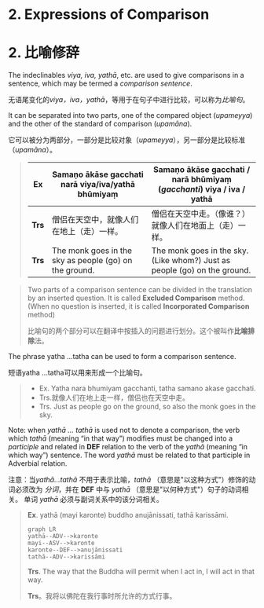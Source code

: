 # 2. Expressions of Comparison
# 2. 比喻修辞
The indeclinables *viya, iva, yathā*, etc. are used to give comparisons in a sentence, which may be termed a *comparison sentence*.

无语尾变化的*viya，iva，yathā*，等用于在句子中进行比较，可以称为*比喻句*。

It can be separated into two parts, one of the compared object (*upameyya*) and the other of the standard of comparison (*upamāna*).

它可以被分为两部分，一部分是比较对象（*upameyya*），另一部分是比较标准（*upamāna*）。

>|**Ex**|Samaṇo ākāse gacchati narā viya/iva/yathā bhūmiyaṃ|Samaṇo ākāse gacchati / narā bhūmiyaṃ (*gacchanti*) viya / iva / yathā|
>|-|-|-|
>|**Trs**|僧侣在天空中，就像人们在地上（走）一样。|僧侣在天空中走。（像谁？）就像人们在地面上（走）一样。|
>|**Trs**|The monk goes in the sky as people (go) on the ground.|The monk goes in the sky. (Like whom?) Just as people (go) on the ground.|


>Two parts of a comparison sentence can be divided in the translation by an inserted question.
It is called **Excluded Comparison** method.
(When no question is inserted, it is called **Incorporated Comparison** method)
>
>比喻句的两个部分可以在翻译中按插入的问题进行划分。这个被叫作**比喻排除**法。

The phrase yatha …tatha can be used to form a comparison sentence.

短语yatha ...tatha可以用来形成一个比喻句。

>- Ex. Yatha nara bhumiyam gacchanti, tatha samano akase gacchati.
>- Trs.就像人们在地上走一样，僧侣也在天空中走。
>- Trs. Just as people go on the ground, so also the monk goes in the sky.

Note: when *yathā … tathā* is used not to denote a comparison, the verb which *tathā* (meaning “in that way”) modifies must be changed into a *participle* and related in **DEF** relation to the verb of the *yathā* (meaning “in which way”) sentence.
The word *yathā* must be related to that participle in Adverbial relation.

注意：当*yathā...tathā* 不用于表示比喻，*tathā* （意思是"以这种方式"）修饰的动词必须改为 *分词*，并在 **DEF** 中与 *yathā* （意思是"以何种方式"）句子的动词相关。
单词 *yathā* 必须与副词关系中的该分词相关。

>**Ex**. yathā (mayi karonte) buddho anujānissati, tathā karissāmi.
>```mermaid
>graph LR
>yathā--ADV-->karonte
>mayi--ASV-->karonte
>karonte--DEF-->anujānissati
>tathā--ADV-->karissāmi
>```
>**Trs**. The way that the Buddha will permit when I act in, I will act in that way.
>
>**Trs**。我将以佛陀在我行事时所允许的方式行事。

